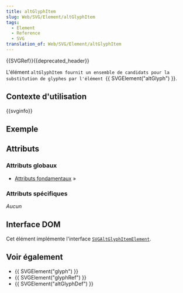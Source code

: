 ```yaml
---
title: altGlyphItem
slug: Web/SVG/Element/altGlyphItem
tags:
  - Element
  - Reference
  - SVG
translation_of: Web/SVG/Element/altGlyphItem
---
```

{{SVGRef}}{{deprecated_header}}

L'élément `altGlyphItem fournit un ensemble de candidats pour la substitution de glyphes par l'élément `{{ SVGElement("altGlyph") }}.

## Contexte d'utilisation

{{svginfo}}

## Exemple

## Attributs

### Attributs globaux

- [Attributs fondamentaux](/fr/docs/Web/SVG/Attribute#Core) »

### Attributs spécifiques

_Aucun_

## Interface DOM

Cet élément implémente l'interface [`SVGAltGlyphItemElement`](/fr/docs/Web/API/SVGAltGlyphItemElement "en/DOM/SVGAltGlyphElement").



## Voir également

- {{ SVGElement("glyph") }}
- {{ SVGElement("glyphRef") }}
- {{ SVGElement("altGlyphDef") }}
